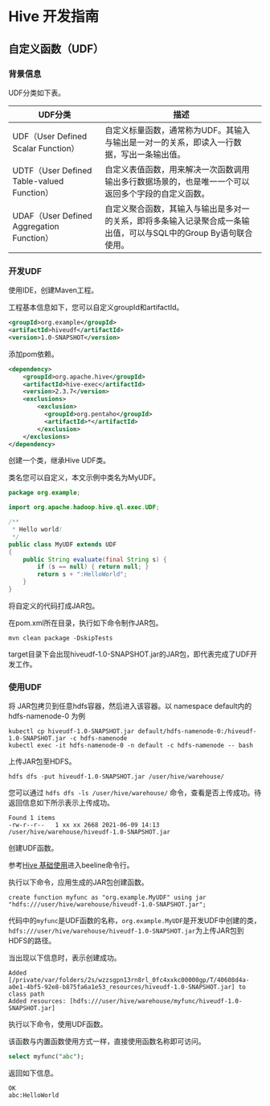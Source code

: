 # Hive 开发指南

## 自定义函数（UDF）

### 背景信息

UDF分类如下表。

| UDF分类                                    | 描述                                                                                               |
| ------------------------------------------ | -------------------------------------------------------------------------------------------------- |
| UDF（User Defined Scalar Function）        | 自定义标量函数，通常称为UDF。其输入与输出是一对一的关系，即读入一行数据，写出一条输出值。          |
| UDTF（User Defined Table-valued Function） | 自定义表值函数，用来解决一次函数调用输出多行数据场景的，也是唯一一个可以返回多个字段的自定义函数。 |
| UDAF（User Defined Aggregation Function）  | 自定义聚合函数，其输入与输出是多对一的关系，即将多条输入记录聚合成一条输出值，可以与SQL中的Group By语句联合使用。 |

### 开发UDF

使用IDE，创建Maven工程。

工程基本信息如下，您可以自定义groupId和artifactId。

```xml
<groupId>org.example</groupId>
<artifactId>hiveudf</artifactId>
<version>1.0-SNAPSHOT</version>
```

添加pom依赖。

```xml
<dependency>
    <groupId>org.apache.hive</groupId>
    <artifactId>hive-exec</artifactId>
    <version>2.3.7</version>
    <exclusions>
        <exclusion>
          <groupId>org.pentaho</groupId>
          <artifactId>*</artifactId>
        </exclusion>
    </exclusions>
</dependency>
```

创建一个类，继承Hive UDF类。

类名您可以自定义，本文示例中类名为MyUDF。

```java
package org.example;

import org.apache.hadoop.hive.ql.exec.UDF;

/**
 * Hello world!
 */
public class MyUDF extends UDF
{
    public String evaluate(final String s) {
        if (s == null) { return null; }
        return s + ":HelloWorld";
    }
}
```

将自定义的代码打成JAR包。

在pom.xml所在目录，执行如下命令制作JAR包。

```shell
mvn clean package -DskipTests
```

target目录下会出现hiveudf-1.0-SNAPSHOT.jar的JAR包，即代表完成了UDF开发工作。

### 使用UDF

将 JAR包拷贝到任意hdfs容器，然后进入该容器。以 namespace default内的 hdfs-namenode-0 为例

```shell
kubectl cp hiveudf-1.0-SNAPSHOT.jar default/hdfs-namenode-0:/hiveudf-1.0-SNAPSHOT.jar -c hdfs-namenode
kubectl exec -it hdfs-namenode-0 -n default -c hdfs-namenode -- bash
```

上传JAR包至HDFS。

```shell
hdfs dfs -put hiveudf-1.0-SNAPSHOT.jar /user/hive/warehouse/
```

您可以通过 `hdfs dfs -ls /user/hive/warehouse/` 命令，查看是否上传成功。待返回信息如下所示表示上传成功。

```
Found 1 items
-rw-r--r--   1 xx xx 2668 2021-06-09 14:13 /user/hive/warehouse/hiveudf-1.0-SNAPSHOT.jar
```

创建UDF函数。

参考[Hive 基础使用](./02-usage-basic.md#通过-beeline-方式连接-hive-server2)进入beeline命令行。

执行以下命令，应用生成的JAR包创建函数。

```shell
create function myfunc as "org.example.MyUDF" using jar "hdfs:///user/hive/warehouse/hiveudf-1.0-SNAPSHOT.jar";
```

代码中的`myfunc`是UDF函数的名称，`org.example.MyUDF`是开发UDF中创建的类，`hdfs:///user/hive/warehouse/hiveudf-1.0-SNAPSHOT.jar`为上传JAR包到HDFS的路径。

当出现以下信息时，表示创建成功。

```
Added [/private/var/folders/2s/wzzsgpn13rn8rl_0fc4xxkc00000gp/T/40608d4a-a0e1-4bf5-92e8-b875fa6a1e53_resources/hiveudf-1.0-SNAPSHOT.jar] to class path
Added resources: [hdfs:///user/hive/warehouse/myfunc/hiveudf-1.0-SNAPSHOT.jar]
```

执行以下命令，使用UDF函数。

该函数与内置函数使用方式一样，直接使用函数名称即可访问。

```sql
select myfunc("abc");
```

返回如下信息。

```
OK
abc:HelloWorld
```
